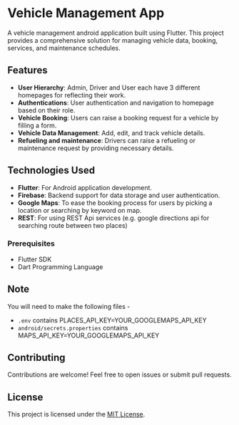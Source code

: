 # Vehicle Management App

A vehicle management android application built using Flutter. This project provides a comprehensive solution for managing vehicle  data, booking, services, and maintenance schedules.

## Features
- **User Hierarchy**: Admin, Driver and User each have 3 different homepages for reflecting their work.
- **Authentications**: User authentication and navigation to homepage based on their role.
- **Vehicle Booking**: Users can raise a booking request for a vehicle by filling a form.
- **Vehicle Data Management**: Add, edit, and track vehicle details.
- **Refueling and maintenance**: Drivers can raise a refueling or maintenance request by providing necessary details.

## Technologies Used

- **Flutter**: For Android application development.
- **Firebase**: Backend support for data storage and user authentication.
- **Google Maps**: To ease the booking process for users by picking a location or searching by keyword on map.
- **REST**: For using REST Api services (e.g. google directions api for searching route between two places)

### Prerequisites

- Flutter SDK
- Dart Programming Language

## Note
You will need to make the following files -
- `.env` contains PLACES_API_KEY=YOUR_GOOGLEMAPS_API_KEY
- `android/secrets.properties` contains MAPS_API_KEY=YOUR_GOOGLEMAPS_API_KEY

## Contributing

Contributions are welcome! Feel free to open issues or submit pull requests.

## License

This project is licensed under the [MIT License](LICENSE).

